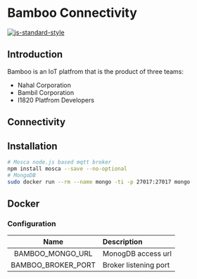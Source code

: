 # Bamboo Connectivity
[![js-standard-style](https://cdn.rawgit.com/feross/standard/master/badge.svg)](http://standardjs.com)

## Introduction
Bamboo is an IoT platfrom that is the product of three teams:

* Nahal Corporation
* Bambil Corporation
* I1820 Platfrom Developers

## Connectivity

## Installation
```sh
# Mosca node.js based mqtt broker
npm install mosca --save --no-optional
# MongoDB
sudo docker run --rm --name mongo -ti -p 27017:27017 mongo
```
## Docker
### Configuration

| Name               | Description           |
|:------------------:|:--------------------- |
| BAMBOO_MONGO_URL   | MonogDB access url    |
| BAMBOO_BROKER_PORT | Broker listening port |
